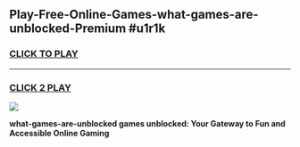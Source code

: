 
## Play-Free-Online-Games-what-games-are-unblocked-Premium #u1r1k
<h3>
<a href="https://premium.freeplayer.one?title=what-games-are-unblocked&ref=8M">CLICK TO PLAY</a></h3>
<hr>

<h3>
<a href="https://premium.freeplayer.one?title=what-games-are-unblocked&ref=8M">CLICK 2 PLAY</a>
  
</h3>

<a href="https://premium.freeplayer.one?title=what-games-are-unblocked&ref=8M"><img src="https://clearcache.store/games.png"></a>


**what-games-are-unblocked games unblocked: Your Gateway to Fun and Accessible Online Gaming**
